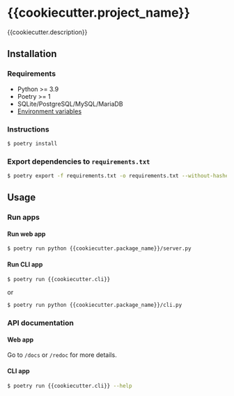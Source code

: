 # {{cookiecutter.project_name}}

{{cookiecutter.description}}

## Installation

### Requirements

- Python >= 3.9
- Poetry >= 1
- SQLite/PostgreSQL/MySQL/MariaDB
- [Environment variables](.env.example)

### Instructions

```sh
$ poetry install
```

### Export dependencies to `requirements.txt`

```sh
$ poetry export -f requirements.txt -o requirements.txt --without-hashes
```

## Usage

### Run apps

#### Run web app

```sh
$ poetry run python {{cookiecutter.package_name}}/server.py
```

#### Run CLI app

```sh
$ poetry run {{cookiecutter.cli}}
```

or

```sh
$ poetry run python {{cookiecutter.package_name}}/cli.py
```

### API documentation

#### Web app

Go to `/docs` or `/redoc` for more details.

#### CLI app

```sh
$ poetry run {{cookiecutter.cli}} --help
```
